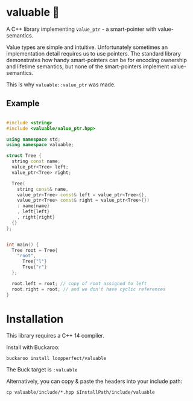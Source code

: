 # valuable 💎
A C++ library implementing `value_ptr` - a smart-pointer with value-semantics.

Value types are simple and intuitive. Unfortunately sometimes an implementation detail requires us to use pointers.
The standard library demonstrates how handy smart-pointers can be for encoding ownership and lifetime semantics, but none of the smart-pointers implement value-semantics.

This is why `valuable::value_ptr` was made.

## Example

```c++

#include <string>
#include <valuable/value_ptr.hpp>

using namespace std;
using namespace valuable;

struct Tree {
  string const name;
  value_ptr<Tree> left;
  value_ptr<Tree> right;

  Tree(
    string const& name,
    value_ptr<Tree> const& left = value_ptr<Tree>{},
    value_ptr<Tree> const& right = value_ptr<Tree>{})
    : name{name}
    , left{left}
    , right{right}
  {}
};


int main() {
  Tree root = Tree{
    "root",
      Tree{"l"}
      Tree{"r"}
  };

  root.left = root; // copy of root assigned to left
  root.right = root; // and we don't have cyclic references
}

```

# Installation

This library requires a C++ 14 compiler.

Install with Buckaroo:

```
buckaroo install loopperfect/valuable
```

The Buck target is `:valuable`

Alternatively, you can copy & paste the headers into your include path:

```
cp valuable/include/*.hpp $InstallPath/include/valuable
```

